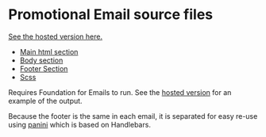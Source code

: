 # Promotional Email source files
[See the hosted version here.](https://jackisbuilding.com/promotionalEmail.html)

* [Main html section](https://github.com/GuilloryJ/PromotionalEmail/blob/main/src/layouts/index-layout.html)
* [Body section](https://github.com/GuilloryJ/PromotionalEmail/blob/main/src/pages/index.html)
* [Footer Section](https://github.com/GuilloryJ/PromotionalEmail/blob/main/src/partials/footerArea.html)
* [Scss](https://github.com/GuilloryJ/PromotionalEmail/blob/main/src/assets/scss/template/_template.scss)

Requires Foundation for Emails to run. See the [hosted version](https://jackisbuilding.com/promotionalEmail.html) for an example of the output.

Because the footer is the same in each email, it is separated for easy re-use using [panini](https://github.com/foundation/panini) which is based on Handlebars.
